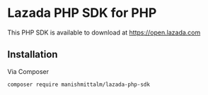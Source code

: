 # Lazada PHP SDK for PHP

This PHP SDK is available to download at https://open.lazada.com

## Installation

Via Composer

`composer require manishmittalm/lazada-php-sdk`
